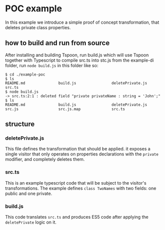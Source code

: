 # POC example
In this example we introduce a simple proof of concept transformation, that deletes private class properties.

## how to build and run from source
After installing and building Tspoon, run build.js which will use Tspoon together with Typescript to compile src.ts into stc.js
from the example-di folder, run ```node build.js``` in this folder like so:
```shell
$ cd ./example-poc
$ ls
README.md               build.js                deletePrivate.js        src.ts
$ node build.js
-> src.ts:2:1 : deleted field "private privateName : string = 'John';"
$ ls
README.md               build.js                deletePrivate.js        src.js                  src.js.map              src.ts
```
## structure
### deletePrivate.js
This file defines the transformation that should be applied. it exposes a single visitor that only operates on properties declarations with the ```private``` modifier, and completely deletes them.

### src.ts
This is an example typescript code that will be subject to the visitor's transformations.
The example defines ```class TwoNames``` with two fields: one public and one private.

### build.js
This code translates ```src.ts``` and produces ES5 code after applying the ```deletePrivate``` logic on it.


